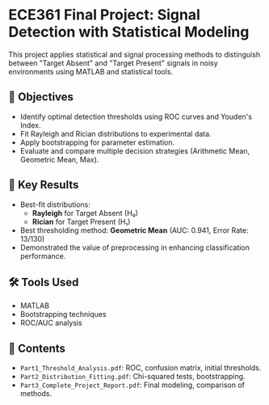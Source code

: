 # ECE361 Final Project: Signal Detection with Statistical Modeling

This project applies statistical and signal processing methods to distinguish between "Target Absent" and "Target Present" signals in noisy environments using MATLAB and statistical tools.

## 📌 Objectives
- Identify optimal detection thresholds using ROC curves and Youden's Index.
- Fit Rayleigh and Rician distributions to experimental data.
- Apply bootstrapping for parameter estimation.
- Evaluate and compare multiple decision strategies (Arithmetic Mean, Geometric Mean, Max).

## 🔬 Key Results
- Best-fit distributions:
  - **Rayleigh** for Target Absent (H₀)
  - **Rician** for Target Present (H₁)
- Best thresholding method: **Geometric Mean** (AUC: 0.941, Error Rate: 13/130)
- Demonstrated the value of preprocessing in enhancing classification performance.

## 🛠 Tools Used
- MATLAB
- Bootstrapping techniques
- ROC/AUC analysis

## 📁 Contents
- `Part1_Threshold_Analysis.pdf`: ROC, confusion matrix, initial thresholds.
- `Part2_Distribution_Fitting.pdf`: Chi-squared tests, bootstrapping.
- `Part3_Complete_Project_Report.pdf`: Final modeling, comparison of methods.
